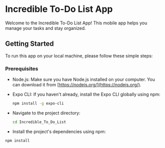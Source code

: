 # Incredible To-Do List App

Welcome to the Incredible To-Do List App! This mobile app helps you manage your tasks and stay organized.

## Getting Started

To run this app on your local machine, please follow these simple steps:

### Prerequisites

- Node.js: Make sure you have Node.js installed on your computer. You can download it from [https://nodejs.org/](https://nodejs.org/).

- Expo CLI: If you haven't already, install the Expo CLI globally using npm:

  ```bash
  npm install -g expo-cli
  
- Navigate to the project directory:

  ```bash
  cd Incredible_To_Do_List
  
- Install the project's dependencies using npm:

```bash
npm install


